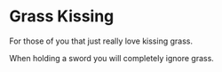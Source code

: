 # Grass Kissing

For those of you that just really love kissing grass.

When holding a sword you will completely ignore grass.